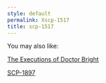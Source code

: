 ```yaml
---
style: default
permalink: Xscp-1517
title: scp-1517
---
```

You may also like:

[The Executions of Doctor Bright](http://scp-wiki.net/the-executions-of-doctor-bright)

[SCP-1897](http://scp-wiki.net/scp-1897)
